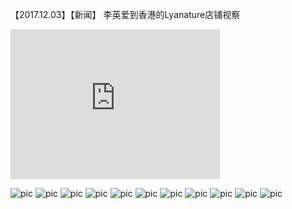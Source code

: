 【2017.12.03】【新闻】 李英爱到香港的Lyanature店铺视察      
<div class="embed-container">
  <iframe
      src="https://video.h5.weibo.cn/1034:ebdc3dee3126fe92d65056845e85bf2f/4180603500484564"
      width="335"
      height="240"
      frameborder="0"
      allowfullscreen="">
  </iframe>
</div>


![pic](./1.jpg)
![pic](./2.jpg)
![pic](./3.jpg)
![pic](./4.jpg)
![pic](./5.jpg)
![pic](./6.jpg)
![pic](./7.jpg)
![pic](./8.jpg)
![pic](./9.jpg)
![pic](./10.jpg)
![pic](./11.jpg)
